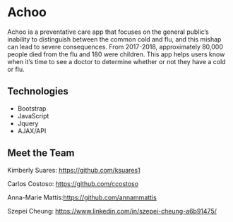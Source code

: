 # Achoo
Achoo ia a preventative care app that focuses on the general public’s inability to distinguish between the common cold and flu, and this mishap can lead to severe consequences. From 2017-2018, approximately 80,000 people died from the flu and 180 were children. This app helps users know when it’s time to see a doctor to determine whether or not they have a cold or flu. 

## Technologies

- Bootstrap
- JavaScript
- Jquery
- AJAX/API

## Meet the Team 

Kimberly Suares: https://github.com/ksuares1

Carlos Costoso: https://github.com/ccostoso

Anna-Marie Mattis:https://github.com/annammattis

Szepei Cheung: https://www.linkedin.com/in/szepei-cheung-a6b91475/
